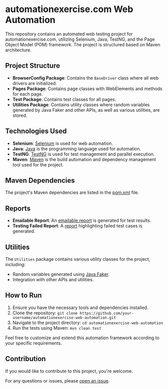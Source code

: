 # automationexercise.com Web Automation

This repository contains an automated web testing project for automationexercise.com, utilizing Selenium, Java, TestNG, and the Page Object Model (POM) framework. The project is structured based on Maven architecture.

## Project Structure

- **BrowserConfig Package**: Contains the `BaseDriver` class where all web drivers are initialized.
- **Pages Package**: Contains page classes with WebElements and methods for each page.
- **Test Package**: Contains test classes for all pages.
- **Utilities Package**: Contains utility classes where random variables generated by Java Faker and other APIs, as well as various utilities, are stored.

## Technologies Used

- **Selenium**: [Selenium](https://www.selenium.dev/) is used for web automation.
- **Java**: [Java](https://www.java.com/) is the programming language used for automation.
- **TestNG**: [TestNG](https://testng.org/) is used for test management and parallel execution.
- **Maven**: [Maven](https://maven.apache.org/) is the build automation and dependency management tool used for the project.

## Maven Dependencies

The project's Maven dependencies are listed in the [pom.xml](./pom.xml) file.

## Reports

- **Emailable Report**: An [emailable report](path/to/emailable/report) is generated for test results.
- **Testing Failed Report**: A [report](path/to/failed/report) highlighting failed test cases is generated.

## Utilities

The `Utilities` package contains various utility classes for the project, including:
- Random variables generated using [Java Faker](https://github.com/DiUS/java-faker).
- Integration with other APIs and utilities.

## How to Run

1. Ensure you have the necessary tools and dependencies installed.
2. Clone the repository: `git clone https://github.com/your-username/automationexercise-web-automation.git`
3. Navigate to the project directory: `cd automationexercise-web-automation`
4. Run the tests using Maven: `mvn clean test`

Feel free to customize and extend this automation framework according to your specific requirements.

## Contribution

If you would like to contribute to this project, you're welcome.

For any questions or issues, please [open an issue](https://github.com/An-Nihal/-automationexercise.com-Web-Automation/issues).
